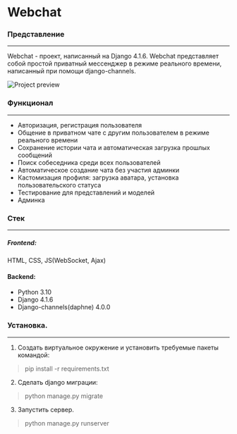 # Webchat

### Представление
***

Webchat - проект, написанный на Django 4.1.6. Webchat представляет собой простой приватный мессенджер в режиме реального времени, написанный при помощи django-channels.

![Project preview](https://user-images.githubusercontent.com/109019309/223375795-026ed711-8121-42b2-8343-051ef9335afd.gif)


### Функционал
***

- Авторизация, регистрация пользователя
- Общение в приватном чате с другим пользователем в режиме реального времени
- Сохранение истории чата и автоматическая загрузка прошлых сообщений
- Поиск собеседника среди всех пользователей
- Автоматическое создание чата без участия админки
- Кастомизация профиля: загрузка аватара, установка пользовательского статуса
- Тестирование для представлений и моделей
- Админка

### Стек
***

##### Frontend:
HTML, CSS, JS(WebSocket, Ajax)

#### Backend:

- Python 3.10
- Django 4.1.6
- Django-channels(daphne) 4.0.0

### Установка.
---
1. Создать виртуальное окружение и установить требуемые пакеты командой:
> pip install -r requirements.txt

2. Сделать django миграции:
> python manage.py migrate

3. Запустить сервер.
> python manage.py runserver

